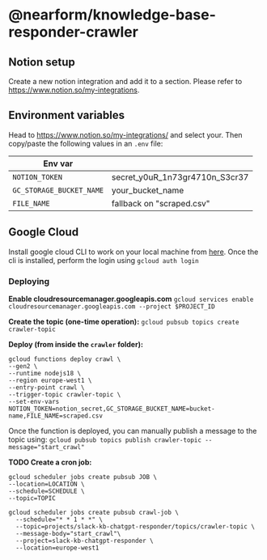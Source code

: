 # @nearform/knowledge-base-responder-crawler

## Notion setup

Create a new notion integration and add it to a section. Please refer to https://www.notion.so/my-integrations.

## Environment variables

Head to https://www.notion.so/my-integrations/ and select your. Then copy/paste the following values in an `.env` file:

| Env var                  |                                |
| ------------------------ | ------------------------------ |
| `NOTION_TOKEN`           | secret_y0uR_1n73gr4710n_S3cr37 |
| `GC_STORAGE_BUCKET_NAME` | your_bucket_name               |
| `FILE_NAME`              | fallback on "scraped.csv"      |

## Google Cloud

Install google cloud CLI to work on your local machine from [here](https://cloud.google.com/sdk/docs/install).
Once the cli is installed, perform the login using `gcloud auth login`

### Deploying

**Enable cloudresourcemanager.googleapis.com**
`gcloud services enable cloudresourcemanager.googleapis.com --project $PROJECT_ID`

**Create the topic (one-time operation):**
`gcloud pubsub topics create crawler-topic`

**Deploy (from inside the `crawler` folder):**

```
gcloud functions deploy crawl \
--gen2 \
--runtime nodejs18 \
--region europe-west1 \
--entry-point crawl \
--trigger-topic crawler-topic \
--set-env-vars NOTION_TOKEN=notion_secret,GC_STORAGE_BUCKET_NAME=bucket-name,FILE_NAME=scraped.csv
```

Once the function is deployed, you can manually publish a message to the topic using:
`gcloud pubsub topics publish crawler-topic --message="start_crawl"`

**TODO Create a cron job:**

```
gcloud scheduler jobs create pubsub JOB \
--location=LOCATION \
--schedule=SCHEDULE \
--topic=TOPIC

gcloud scheduler jobs create pubsub crawl-job \
  --schedule="* * 1 * *" \
  --topic=projects/slack-kb-chatgpt-responder/topics/crawler-topic \
  --message-body="start_crawl"\
  --project=slack-kb-chatgpt-responder \
  --location=europe-west1
```
